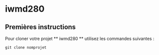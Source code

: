 # iwmd280
## Premières instructions
Pour cloner votre projet ** iwmd280 ** utilisez les commandes suivantes :
```
git clone nomprojet

```